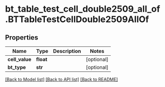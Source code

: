 # bt_table_test_cell_double2509_all_of.BTTableTestCellDouble2509AllOf

## Properties
Name | Type | Description | Notes
------------ | ------------- | ------------- | -------------
**cell_value** | **float** |  | [optional] 
**bt_type** | **str** |  | [optional] 

[[Back to Model list]](../README.md#documentation-for-models) [[Back to API list]](../README.md#documentation-for-api-endpoints) [[Back to README]](../README.md)


